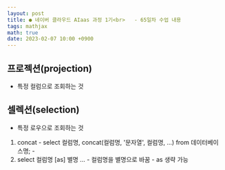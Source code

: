 ```yaml
---
layout: post
title: ● 네이버 클라우드 AIaas 과정 1기<br>   - 65일차 수업 내용
tags: mathjax
math: true
date: 2023-02-07 10:00 +0900
---
```


## 프로젝션(projection)

  - 특정 컬럼으로 조회하는 것

## 셀렉션(selection)

  - 특정 로우으로 조회하는 것

  1. concat
    - select 컬럼명, concat(컬럼명, '문자열', 컬럼명, ...) from 데이터베이스명;
    - 
  2. select 컬럼명 [as] 별명 ...
    - 컬럼명을 별명으로 바꿈
    - as 생략 가능




























